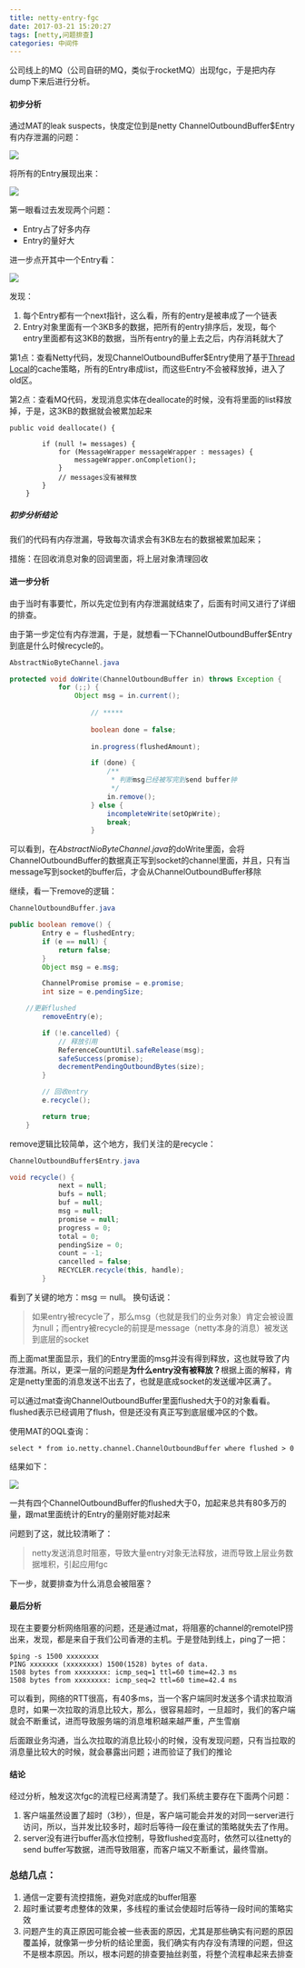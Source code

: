 ```yaml
---
title: netty-entry-fgc
date: 2017-03-21 15:20:27
tags: [netty,问题排查]
categories: 中间件
---
```


公司线上的MQ（公司自研的MQ，类似于rocketMQ）出现fgc，于是把内存dump下来后进行分析。


#### 初步分析

通过MAT的leak suspects，快度定位到是netty ChannelOutboundBuffer$Entry有内存泄漏的问题：

![](/images/middleware/netty-entry-fgc-01.png)

将所有的Entry展现出来：

![](/images/middleware/netty-entry-fgc-02.png)

第一眼看过去发现两个问题：

* Entry占了好多内存
* Entry的量好大

进一步点开其中一个Entry看：

![](/images/middleware/netty-entry-fgc-03.png)

发现：

1. 每个Entry都有一个next指针，这么看，所有的entry是被串成了一个链表
2. Entry对象里面有一个3KB多的数据，把所有的entry排序后，发现，每个entry里面都有这3KB的数据，当所有entry的量上去之后，内存消耗就大了

第1点：查看Netty代码，发现ChannelOutboundBuffer$Entry使用了基于[Thread Local](http://localhost:4000)的cache策略，所有的Entry串成list，而这些Entry不会被释放掉，进入了old区。

第2点：查看MQ代码，发现消息实体在deallocate的时候，没有将里面的list释放掉，于是，这3KB的数据就会被累加起来

```
public void deallocate() {

        if (null != messages) {
            for (MessageWrapper messageWrapper : messages) {
                messageWrapper.onCompletion();
            }
            // messages没有被释放
        }
    }

```

##### 初步分析结论

我们的代码有内存泄漏，导致每次请求会有3KB左右的数据被累加起来；

措施：在回收消息对象的回调里面，将上层对象清理回收


#### 进一步分析

由于当时有事要忙，所以先定位到有内存泄漏就结束了，后面有时间又进行了详细的排查。

由于第一步定位有内存泄漏，于是，就想看一下ChannelOutboundBuffer$Entry到底是什么时候recycle的。

```java
AbstractNioByteChannel.java

protected void doWrite(ChannelOutboundBuffer in) throws Exception {
            for (;;) {
                Object msg = in.current();
                    
                    // *****
                
                    boolean done = false;
                
                    in.progress(flushedAmount);

                    if (done) {
                        /**
                         * 判断msg已经被写完到send buffer钟
                         */
                        in.remove();
                    } else {
                        incompleteWrite(setOpWrite);
                        break;
                    }

```

可以看到，在<em>AbstractNioByteChannel.java</em>的doWrite里面，会将ChannelOutboundBuffer的数据真正写到socket的channel里面，并且，只有当message写到socket的buffer后，才会从ChannelOutboundBuffer移除

继续，看一下remove的逻辑：

```java
ChannelOutboundBuffer.java

public boolean remove() {
        Entry e = flushedEntry;
        if (e == null) {
            return false;
        }
        Object msg = e.msg;

        ChannelPromise promise = e.promise;
        int size = e.pendingSize;

	//更新flushed
        removeEntry(e);

        if (!e.cancelled) {
            // 释放引用
            ReferenceCountUtil.safeRelease(msg);
            safeSuccess(promise);
            decrementPendingOutboundBytes(size);
        }

        // 回收entry
        e.recycle();

        return true;
    }

```

remove逻辑比较简单，这个地方，我们关注的是recycle：

```java
ChannelOutboundBuffer$Entry.java

void recycle() {
            next = null;
            bufs = null;
            buf = null;
            msg = null;
            promise = null;
            progress = 0;
            total = 0;
            pendingSize = 0;
            count = -1;
            cancelled = false;
            RECYCLER.recycle(this, handle);
        }
```

看到了关键的地方：msg ＝ null。 换句话说：

> 如果entry被recycle了，那么msg（也就是我们的业务对象）肯定会被设置为null；而entry被recycle的前提是message（netty本身的消息）被发送到底层的socket


而上面mat里面显示，我们的Entry里面的msg并没有得到释放，这也就导致了内存泄漏。所以，更深一层的问题是<strong>为什么entry没有被释放？</strong>根据上面的解释，肯定是netty里面的消息发送不出去了，也就是底成socket的发送缓冲区满了。

可以通过mat查询ChannelOutboundBuffer里面flushed大于0的对象看看。flushed表示已经调用了flush，但是还没有真正写到底层缓冲区的个数。

使用MAT的OQL查询：

```
select * from io.netty.channel.ChannelOutboundBuffer where flushed > 0
```

结果如下：

![](/images/middleware/netty-entry-fgc-04.png)

一共有四个ChannelOutboundBuffer的flushed大于0，加起来总共有80多万的量，跟mat里面统计的Entry的量刚好能对起来

问题到了这，就比较清晰了：

> netty发送消息时阻塞，导致大量entry对象无法释放，进而导致上层业务数据堆积，引起应用fgc

下一步，就要排查为什么消息会被阻塞？

#### 最后分析

现在主要要分析网络阻塞的问题，还是通过mat，将阻塞的channel的remoteIP捞出来，发现，都是来自于我们公司香港的主机。于是登陆到线上，ping了一把：

```
$ping -s 1500 xxxxxxxx
PING xxxxxxx (xxxxxxxx) 1500(1528) bytes of data.
1508 bytes from xxxxxxxx: icmp_seq=1 ttl=60 time=42.3 ms
1508 bytes from xxxxxxxx: icmp_seq=2 ttl=60 time=42.4 ms

```

可以看到，网络的RTT很高，有40多ms，当一个客户端同时发送多个请求拉取消息时，如果一次拉取的消息比较大，那么，很容易超时，一旦超时，我们的客户端就会不断重试，进而导致服务端的消息堆积越来越严重，产生雪崩

后面跟业务沟通，当么次拉取的消息比较小的时候，没有发现问题，只有当拉取的消息量比较大的时候，就会暴露出问题；进而验证了我们的推论

#### 结论

经过分析，触发这次fgc的流程已经离清楚了。我们系统主要存在下面两个问题：

1. 客户端虽然设置了超时（3秒），但是，客户端可能会并发的对同一server进行访问，所以，当并发比较多时，超时后等待一段在重试的策略就失去了作用。
2. server没有进行buffer高水位控制，导致flushed变高时，依然可以往netty的send buffer写数据，进而导致阻塞，而客户端又不断重试，最终雪崩。

### 总结几点：

1. 通信一定要有流控措施，避免对底成的buffer阻塞
2. 超时重试要考虑整体的效果，多线程的重试会使超时后等待一段时间的策略实效
3. 问题产生的真正原因可能会被一些表面的原因，尤其是那些确实有问题的原因覆盖掉，就像第一步分析的结论里面，我们确实有内存没有清理的问题，但这不是根本原因。所以，根本问题的排查要抽丝剥茧，将整个流程串起来去排查